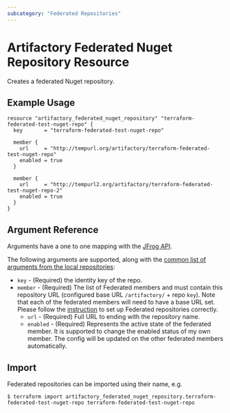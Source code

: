 ```yaml
---
subcategory: "Federated Repositories"
---
```

# Artifactory Federated Nuget Repository Resource

Creates a federated Nuget repository.

## Example Usage

```hcl
resource "artifactory_federated_nuget_repository" "terraform-federated-test-nuget-repo" {
  key       = "terraform-federated-test-nuget-repo"

  member {
    url     = "http://tempurl.org/artifactory/terraform-federated-test-nuget-repo"
    enabled = true
  }

  member {
    url     = "http://tempurl2.org/artifactory/terraform-federated-test-nuget-repo-2"
    enabled = true
  }
}
```

## Argument Reference

Arguments have a one to one mapping with the [JFrog API](https://www.jfrog.com/confluence/display/JFROG/Repository+Configuration+JSON#RepositoryConfigurationJSON-FederatedRepository).

The following arguments are supported, along with the [common list of arguments from the local repositories](local.md):

* `key` - (Required) the identity key of the repo.
* `member` - (Required) The list of Federated members and must contain this repository URL (configured base URL
  `/artifactory/` + repo `key`). Note that each of the federated members will need to have a base URL set.
  Please follow the [instruction](https://www.jfrog.com/confluence/display/JFROG/Working+with+Federated+Repositories#WorkingwithFederatedRepositories-SettingUpaFederatedRepository)
  to set up Federated repositories correctly.
  * `url` - (Required) Full URL to ending with the repository name.
  * `enabled` - (Required) Represents the active state of the federated member. It is supported to change the enabled
    status of my own member. The config will be updated on the other federated members automatically.



## Import

Federated repositories can be imported using their name, e.g.
```
$ terraform import artifactory_federated_nuget_repository.terraform-federated-test-nuget-repo terraform-federated-test-nuget-repo
```
